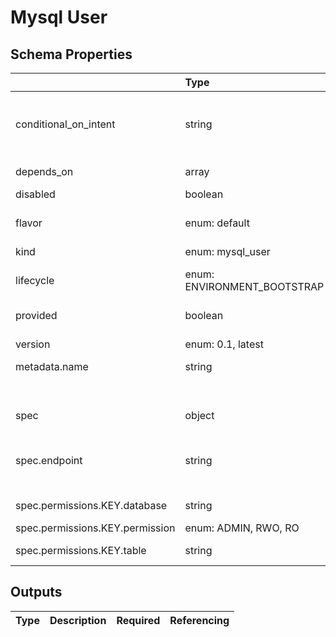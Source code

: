 # Mysql User

## Schema Properties

|                                 | Type                        | Description                                                                                                                                                                    | Required   |
|:--------------------------------|:----------------------------|:-------------------------------------------------------------------------------------------------------------------------------------------------------------------------------|:-----------|
| conditional_on_intent           | string                      | Flag to enable the resource based on intent availability. eg mysql if mysql dashboard is required to be deployed. Note: Need to have the instance running beforehand to avail. | No         |
| depends_on                      | array                       | Dependencies on other resources. e.g. application x may depend on mysql                                                                                                        | No         |
| disabled                        | boolean                     | Flag to disable the resource                                                                                                                                                   | No         |
| flavor                          | enum: default               | Implementation selector for the postgres_user resource. e.g. for a resource type default                                                                                       | Yes        |
| kind                            | enum: mysql_user            | Describes the type of resource.                                                                                                                                                | Yes        |
| lifecycle                       | enum: ENVIRONMENT_BOOTSTRAP | This field describes the phase in which the resource has to be invoked (`ENVIRONMENT_BOOTSTRAP`)                                                                               | No         |
| provided                        | boolean                     | Flag to tell if the resource should not be provisioned by facets                                                                                                               | No         |
| version                         | enum: 0.1, latest           | This field can be used to pin to a particular version                                                                                                                          | Yes        |
| metadata.name                   | string                      | Name of the resource                                                                                                                                                           | No         |
|                                 |                             |     - if not specified, fallback is the `filename`                                                                                                                             |            |
| spec                            | object                      | Specification as per resource types schema                                                                                                                                     | Yes        |
| spec.endpoint                   | string                      | The MySQL database endpoint. Syntax: `{username}:{password}@{endpoint}:{port}`, Eg: `mysql:testMySQLPassword@test-mysql.default.svc.cluster.local:3306`                        | Yes        |
| spec.permissions.KEY.database   | string                      | The database name. Note: You can use wildcard `*` for ALL databases                                                                                                            | Yes        |
| spec.permissions.KEY.permission | enum: ADMIN, RWO, RO        | The canned permission for grant                                                                                                                                                | Yes        |
| spec.permissions.KEY.table      | string                      | The table name. Note: You can use wildcard `*` for ALL tables                                                                                                                  | Yes        |

## Outputs

| Type   | Description   | Required   | Referencing   |
|--------|---------------|------------|---------------|

